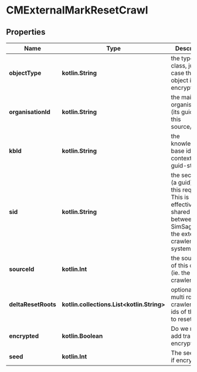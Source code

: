 
# CMExternalMarkResetCrawl

## Properties
Name | Type | Description | Notes
------------ | ------------- | ------------- | -------------
**objectType** | **kotlin.String** | the type of this class, just in case this object is encrypted | 
**organisationId** | **kotlin.String** | the main organisation (its guid id) for this source/crawler | 
**kbId** | **kotlin.String** | the knowledge-base id of this context item, a guid-string | 
**sid** | **kotlin.String** | the security id (a guid) for this request.  This is effectively the shared secret between SimSage and the external-crawler system. | 
**sourceId** | **kotlin.Int** | the source-id of this crawler (ie. the crawler&#39;s id) | 
**deltaResetRoots** | **kotlin.collections.List&lt;kotlin.String&gt;** | optional for multi root delta crawlers the ids of the roots to reset | 
**encrypted** | **kotlin.Boolean** | Do we need to add transport encryption | 
**seed** | **kotlin.Int** | The seed used if encrypted | 



